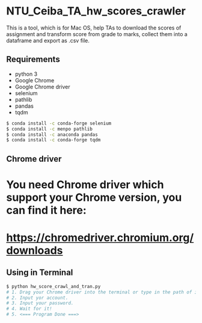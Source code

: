 # NTU_Ceiba_TA_hw_scores_crawler
This is a tool, which is for Mac OS, help TAs to download the scores of assignment and transform score from grade to marks, collect them into a dataframe and export as .csv file.


## Requirements
- python 3
- Google Chrome 
- Google Chrome driver
- selenium
- pathlib 
- pandas
- tqdm

```bash
$ conda install -c conda-forge selenium
$ conda install -c menpo pathlib
$ conda install -c anaconda pandas
$ conda install -c conda-forge tqdm
```

## Chrome driver
# You need Chrome driver which support  your Chrome version, you can find it here:
# https://chromedriver.chromium.org/downloads


## Using in Terminal
```bash
$ python hw_score_crawl_and_tran.py
# 1. Drag your Chrome driver into the terminal or type in the path of it.
# 2. Input yor account.
# 3. Input your password.
# 4. Wait for it!
# 5. <=== Program Done ===>
```
